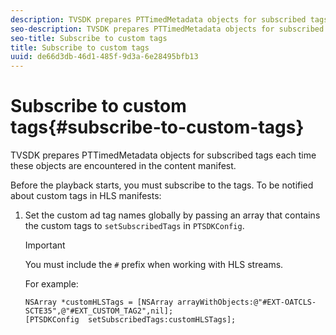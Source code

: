 ```yaml
---
description: TVSDK prepares PTTimedMetadata objects for subscribed tags each time these objects are encountered in the content manifest.
seo-description: TVSDK prepares PTTimedMetadata objects for subscribed tags each time these objects are encountered in the content manifest.
seo-title: Subscribe to custom tags
title: Subscribe to custom tags
uuid: de66d3db-46d1-485f-9d3a-6e28495bfb13
---
```


# Subscribe to custom tags{#subscribe-to-custom-tags}

TVSDK prepares PTTimedMetadata objects for subscribed tags each time these objects are encountered in the content manifest.

Before the playback starts, you must subscribe to the tags. 
To be notified about custom tags in HLS manifests: 

1. Set the custom ad tag names globally by passing an array that contains the custom tags to `setSubscribedTags` in `PTSDKConfig`.

   >[!IMPORTANT]
   >
   >You must include the `#` prefix when working with HLS streams.

   For example: 

   ```
   NSArray *customHLSTags = [NSArray arrayWithObjects:@"#EXT-OATCLS-SCTE35",@"#EXT_CUSTOM_TAG2",nil]; 
   [PTSDKConfig  setSubscribedTags:customHLSTags];
   ```

